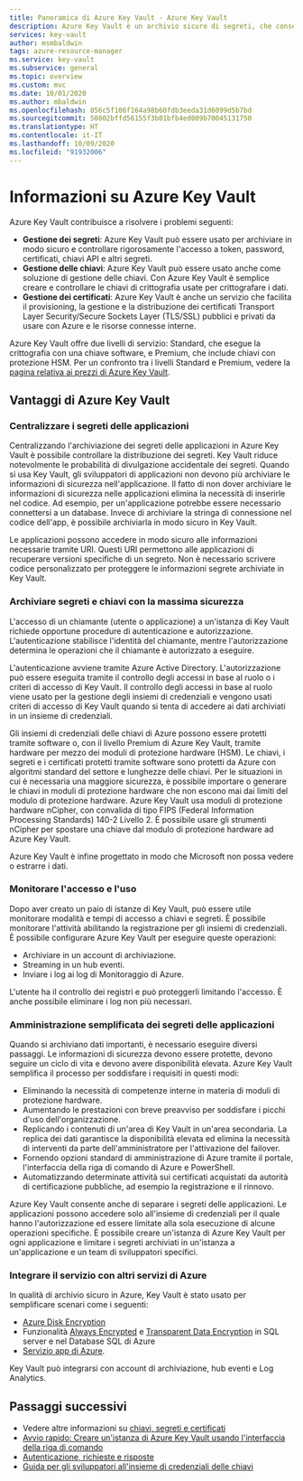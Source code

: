 ```yaml
---
title: Panoramica di Azure Key Vault - Azure Key Vault
description: Azure Key Vault è un archivio sicuro di segreti, che consente di gestire segreti, chiavi e certificati, il tutto supportato da moduli di sicurezza hardware.
services: key-vault
author: msmbaldwin
tags: azure-resource-manager
ms.service: key-vault
ms.subservice: general
ms.topic: overview
ms.custom: mvc
ms.date: 10/01/2020
ms.author: mbaldwin
ms.openlocfilehash: 856c5f106f164a98b60fdb3eeda31d6099d5b7bd
ms.sourcegitcommit: 50802bffd56155f3b01bfb4ed009b70045131750
ms.translationtype: HT
ms.contentlocale: it-IT
ms.lasthandoff: 10/09/2020
ms.locfileid: "91932006"
---
```

# <a name="about-azure-key-vault"></a>Informazioni su Azure Key Vault

Azure Key Vault contribuisce a risolvere i problemi seguenti:

- **Gestione dei segreti**: Azure Key Vault può essere usato per archiviare in modo sicuro e controllare rigorosamente l'accesso a token, password, certificati, chiavi API e altri segreti.
- **Gestione delle chiavi**: Azure Key Vault può essere usato anche come soluzione di gestione delle chiavi. Con Azure Key Vault è semplice creare e controllare le chiavi di crittografia usate per crittografare i dati. 
- **Gestione dei certificati**: Azure Key Vault è anche un servizio che facilita il provisioning, la gestione e la distribuzione dei certificati Transport Layer Security/Secure Sockets Layer (TLS/SSL) pubblici e privati da usare con Azure e le risorse connesse interne.

Azure Key Vault offre due livelli di servizio: Standard, che esegue la crittografia con una chiave software, e Premium, che include chiavi con protezione HSM. Per un confronto tra i livelli Standard e Premium, vedere la [pagina relativa ai prezzi di Azure Key Vault](https://azure.microsoft.com/pricing/details/key-vault/).

## <a name="why-use-azure-key-vault"></a>Vantaggi di Azure Key Vault

### <a name="centralize-application-secrets"></a>Centralizzare i segreti delle applicazioni

Centralizzando l'archiviazione dei segreti delle applicazioni in Azure Key Vault è possibile controllare la distribuzione dei segreti. Key Vault riduce notevolmente le probabilità di divulgazione accidentale dei segreti. Quando si usa Key Vault, gli sviluppatori di applicazioni non devono più archiviare le informazioni di sicurezza nell'applicazione. Il fatto di non dover archiviare le informazioni di sicurezza nelle applicazioni elimina la necessità di inserirle nel codice. Ad esempio, per un'applicazione potrebbe essere necessario connettersi a un database. Invece di archiviare la stringa di connessione nel codice dell'app, è possibile archiviarla in modo sicuro in Key Vault.

Le applicazioni possono accedere in modo sicuro alle informazioni necessarie tramite URI. Questi URI permettono alle applicazioni di recuperare versioni specifiche di un segreto. Non è necessario scrivere codice personalizzato per proteggere le informazioni segrete archiviate in Key Vault.

### <a name="securely-store-secrets-and-keys"></a>Archiviare segreti e chiavi con la massima sicurezza

L'accesso di un chiamante (utente o applicazione) a un'istanza di Key Vault richiede opportune procedure di autenticazione e autorizzazione. L'autenticazione stabilisce l'identità del chiamante, mentre l'autorizzazione determina le operazioni che il chiamante è autorizzato a eseguire.

L'autenticazione avviene tramite Azure Active Directory. L'autorizzazione può essere eseguita tramite il controllo degli accessi in base al ruolo o i criteri di accesso di Key Vault. Il controllo degli accessi in base al ruolo viene usato per la gestione degli insiemi di credenziali e vengono usati criteri di accesso di Key Vault quando si tenta di accedere ai dati archiviati in un insieme di credenziali.

Gli insiemi di credenziali delle chiavi di Azure possono essere protetti tramite software o, con il livello Premium di Azure Key Vault, tramite hardware per mezzo dei moduli di protezione hardware (HSM). Le chiavi, i segreti e i certificati protetti tramite software sono protetti da Azure con algoritmi standard del settore e lunghezze delle chiavi.  Per le situazioni in cui è necessaria una maggiore sicurezza, è possibile importare o generare le chiavi in moduli di protezione hardware che non escono mai dai limiti del modulo di protezione hardware. Azure Key Vault usa moduli di protezione hardware nCipher, con convalida di tipo FIPS (Federal Information Processing Standards) 140-2 Livello 2. È possibile usare gli strumenti nCipher per spostare una chiave dal modulo di protezione hardware ad Azure Key Vault.

Azure Key Vault è infine progettato in modo che Microsoft non possa vedere o estrarre i dati.

### <a name="monitor-access-and-use"></a>Monitorare l'accesso e l'uso

Dopo aver creato un paio di istanze di Key Vault, può essere utile monitorare modalità e tempi di accesso a chiavi e segreti. È possibile monitorare l'attività abilitando la registrazione per gli insiemi di credenziali. È possibile configurare Azure Key Vault per eseguire queste operazioni:

- Archiviare in un account di archiviazione.
- Streaming in un hub eventi.
- Inviare i log ai log di Monitoraggio di Azure.

L'utente ha il controllo dei registri e può proteggerli limitando l'accesso. È anche possibile eliminare i log non più necessari.

### <a name="simplified-administration-of-application-secrets"></a>Amministrazione semplificata dei segreti delle applicazioni

Quando si archiviano dati importanti, è necessario eseguire diversi passaggi. Le informazioni di sicurezza devono essere protette, devono seguire un ciclo di vita e devono avere disponibilità elevata. Azure Key Vault semplifica il processo per soddisfare i requisiti in questi modi:

- Eliminando la necessità di competenze interne in materia di moduli di protezione hardware.
- Aumentando le prestazioni con breve preavviso per soddisfare i picchi d'uso dell'organizzazione.
- Replicando i contenuti di un'area di Key Vault in un'area secondaria. La replica dei dati garantisce la disponibilità elevata ed elimina la necessità di interventi da parte dell'amministratore per l'attivazione del failover.
- Fornendo opzioni standard di amministrazione di Azure tramite il portale, l'interfaccia della riga di comando di Azure e PowerShell.
- Automatizzando determinate attività sui certificati acquistati da autorità di certificazione pubbliche, ad esempio la registrazione e il rinnovo.

Azure Key Vault consente anche di separare i segreti delle applicazioni. Le applicazioni possono accedere solo all'insieme di credenziali per il quale hanno l'autorizzazione ed essere limitate alla sola esecuzione di alcune operazioni specifiche. È possibile creare un'istanza di Azure Key Vault per ogni applicazione e limitare i segreti archiviati in un'istanza a un'applicazione e un team di sviluppatori specifici.

### <a name="integrate-with-other-azure-services"></a>Integrare il servizio con altri servizi di Azure

In qualità di archivio sicuro in Azure, Key Vault è stato usato per semplificare scenari come i seguenti:
-  [Azure Disk Encryption](../../security/fundamentals/encryption-overview.md)
-  Funzionalità [Always Encrypted]( https://docs.microsoft.com/sql/relational-databases/security/encryption/always-encrypted-database-engine) e [Transparent Data Encryption]( https://docs.microsoft.com/sql/relational-databases/security/encryption/transparent-data-encryption?view=sql-server-ver15) in SQL server e nel Database SQL di Azure
- [Servizio app di Azure]( https://docs.microsoft.com/azure/app-service/configure-ssl-certificate). 

Key Vault può integrarsi con account di archiviazione, hub eventi e Log Analytics.

## <a name="next-steps"></a>Passaggi successivi

- Vedere altre informazioni su [chiavi, segreti e certificati](about-keys-secrets-certificates.md)
- [Avvio rapido: Creare un'istanza di Azure Key Vault usando l'interfaccia della riga di comando](../secrets/quick-create-cli.md)
- [Autenticazione, richieste e risposte](../general/authentication-requests-and-responses.md)
- [Guida per gli sviluppatori all'insieme di credenziali delle chiavi](../general/developers-guide.md)

